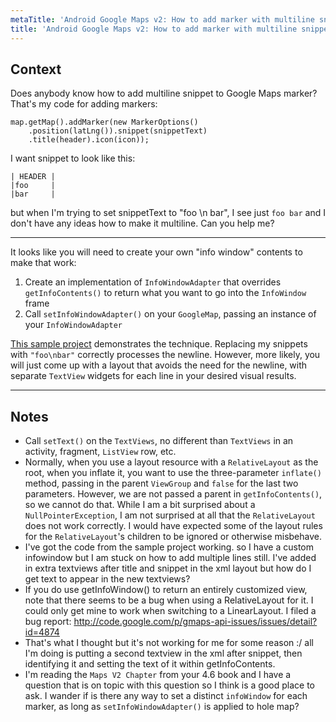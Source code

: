 ```yaml
---
metaTitle: 'Android Google Maps v2: How to add marker with multiline snippet'
title: 'Android Google Maps v2: How to add marker with multiline snippet'
---
```


## Context

Does anybody know how to add multiline snippet to Google Maps marker? That's my code for adding markers:



```
map.getMap().addMarker(new MarkerOptions()
    .position(latLng()).snippet(snippetText)
    .title(header).icon(icon));

```

I want snippet to look like this:



```
| HEADER |
|foo     |
|bar     |

```

but when I'm trying to set snippetText to "foo \n bar", I see just `foo bar` and I don't have any ideas how to make it multiline. Can you help me?



---

It looks like you will need to create your own "info window" contents to make that work:


1. Create an implementation of `InfoWindowAdapter` that overrides `getInfoContents()` to return what you want to go into the `InfoWindow` frame
2. Call `setInfoWindowAdapter()` on your `GoogleMap`, passing an instance of your `InfoWindowAdapter`


[This sample project](https://github.com/commonsguy/cw-omnibus/tree/master/MapsV2/Popups) demonstrates the technique. Replacing my snippets with `"foo\nbar"` correctly processes the newline. However, more likely, you will just come up with a layout that avoids the need for the newline, with separate `TextView` widgets for each line in your desired visual results.



---

## Notes

-  Call `setText()` on the `TextViews`, no different than `TextViews` in an activity, fragment, `ListView` row, etc.
-  Normally, when you use a layout resource with a `RelativeLayout` as the root, when you inflate it, you want to use the three-parameter `inflate()` method, passing in the parent `ViewGroup` and `false` for the last two parameters. However, we are not passed a parent in `getInfoContents()`, so we cannot do that. While I am a bit surprised about a `NullPointerException`, I am not surprised at all that the `RelativeLayout` does not work correctly. I would have expected some of the layout rules for the `RelativeLayout`'s children to be ignored or otherwise misbehave.
- I've got the code from the sample project working. so I have a custom infowindow but I am stuck on how to add multiple lines still. I've added in extra textviews after title and snippet in the xml layout but how do I get text to appear in the new textviews?
- If you do use getInfoWindow() to return an entirely customized view, note that there seems to be a bug when using a RelativeLayout for it. I could only get mine to work when switching to a LinearLayout. I filed a bug report:
http://code.google.com/p/gmaps-api-issues/issues/detail?id=4874
- That's what I thought but it's not working for me for some reason :/ all I'm doing is putting a second textview in the xml after snippet, then identifying it and setting the text of it within getInfoContents.
-  I'm reading the `Maps V2 Chapter` from your 4.6 book and I have a question that is on topic with this question so I think is a good place to ask. I wander if is there any way to set a distinct `infoWindow` for each marker, as long as `setInfoWindowAdapter()` is applied to hole map?
